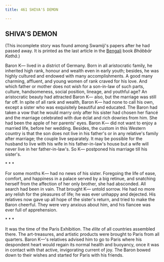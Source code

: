 ```yaml
---
title: 461 SHIVA'S DEMON

---
```

  

## SHIVA'S DEMON

(This incomplete story was found among Swamiji's papers after he had
passed away. It is printed as the last article in the
[Bengali](6042_shivas_demon.pdf) book *Bhābbār Kathā*.)

Baron K— lived in a district of Germany. Born in all aristocratic
family, he inherited high rank, honour and wealth even in early youth;
besides, he was highly cultured and endowed with many accomplishments. A
good many charming, affluent, and young women of rank craved for his
love. And which father or mother does not wish for a son-in-law of such
parts, culture, handsomeness, social position, lineage, and youthful
age? An aristocratic beauty had attracted Baron K— also, but the
marriage was still far off. In spite of all rank and wealth, Baron K—
had none to call his own, except a sister who was exquisitely beautiful
and educated. The Baron had taken a vow that he would marry only after
his sister had chosen her fiancé and the marriage celebrated with due
éclat and rich dowries from him. She had been the apple of her parents'
eyes. Baron K— did not want to enjoy a married life, before her wedding.
Besides, the custom in this Western country is that the son does not
live in his father's or in any relative's family after marriage; the
couple live separately. It may be possible for the husband to live with
his wife in his father-in-law's house but a wife will never live in her
father-in-law's. So K— postponed his marriage till his sister's.

\*    \*    \*

For some months K— had no news of his sister. Foregoing the life of
ease, comfort, and happiness in a palace served by a big retinue, and
snatching herself from the affection of her only brother, she had
absconded. All search had been in vain. That brought K— untold sorrow.
He had no more any relish for the pleasures of life; he was ever unhappy
and dejected. His relatives now gave up all hope of the sister's return,
and tried to make the Baron cheerful. They were very anxious about him,
and his fiancee was ever full of apprehension.

\*    \*    \*

It was the time of the Paris Exhibition. The *élite* of all countries
assembled there. The art-treasures, and artistic products were brought
to Paris from all quarters. Baron K—'s relatives advised him to go to
Paris where his despondent heart would regain its normal health and
buoyancy, once it was in contact with that active, invigorating current
of joy. The Baron bowed down to their wishes and started for Paris with
his friends.